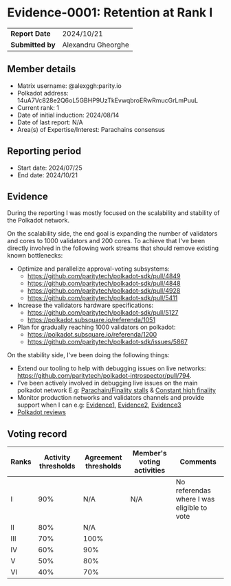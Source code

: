 # Evidence-0001: Retention at Rank I

|                 |                                                                                             |
| --------------- | ------------------------------------------------------------------------------------------- |
| **Report Date** | 2024/10/21                                                                                  |
| **Submitted by**| Alexandru Gheorghe                                                                          |


## Member details

- Matrix username: @alexggh:parity.io
- Polkadot address: 14uA7Vc828e2Q6oL5GBHP9UzTkEvwqbroERwRmucGrLmPuuL
- Current rank: 1
- Date of initial induction: 2024/08/14
- Date of last report: N/A
- Area(s) of Expertise/Interest: Parachains consensus


## Reporting period

- Start date: 2024/07/25
- End date: 2024/10/21


## Evidence
During the reporting I was mostly focused on the scalability and stability of the Polkadot network.

On the scalability side, the end goal is expanding the number of validators and cores to 1000 validators and 200 cores. To achieve that I've been directly involved in the following work streams that should remove existing known bottlenecks:

- Optimize and parallelize approval-voting subsystems:
  - https://github.com/paritytech/polkadot-sdk/pull/4849
  - https://github.com/paritytech/polkadot-sdk/pull/4848
  - https://github.com/paritytech/polkadot-sdk/pull/4928
  - https://github.com/paritytech/polkadot-sdk/pull/5411
- Increase the validators hardware specifications:
  - https://github.com/paritytech/polkadot-sdk/pull/5127
  - https://polkadot.subsquare.io/referenda/1051
- Plan for gradually reaching 1000 validators on polkadot:
   - https://polkadot.subsquare.io/referenda/1200
   - https://github.com/paritytech/polkadot-sdk/issues/5867


On the stability side, I've been doing the following things:
- Extend our tooling to help with debugging issues on live networks: https://github.com/paritytech/polkadot-introspector/pull/794.
- I've been actively involved in debugging live issues on the main polkadot network E.g: [Parachain/Finality stalls](https://forum.polkadot.network/t/2024-09-17-polkadot-finality-lag-slow-parachain-production-immediately-after-runtime-upgrade-post-mortem/10057) & [Constant high finality](https://github.com/paritytech/project-mythical/issues/213#issuecomment-2297028051)
- Monitor production networks and validators channels and provide support when I can e.g: [Evidence1](https://matrix.to/#/!LhjZccBOqFNYKLdmbb:polkadot.builders/$172483314110VdvXX:parity.io?via=parity.io&via=matrix.org&via=corepaper.org), [Evidence2](https://matrix.to/#/!LhjZccBOqFNYKLdmbb:polkadot.builders/$17291518211dYsEi:parity.io?via=parity.io&via=matrix.org&via=corepaper.org), [Evidence3](https://matrix.to/#/!NZrbtteFeqYKCUGQtr:matrix.parity.io/$17265749343cYdwX:parity.io?via=parity.io&via=corepaper.org&via=matrix.org)
- [Polkadot reviews](https://github.com/paritytech/polkadot-sdk/pulls?q=is%3Apr+reviewed-by%3Aalexggh+sort%3Aupdated-desc)



## Voting record

|  Ranks | Activity thresholds | Agreement thresholds | Member's voting activities | Comments |
|---|---|---|---|---|
|I  |90%   |N/A   |N/A | No referendas where I was eligible to vote  |
|II |80%   |N/A   |   |  |
|III|70%   |100%  |   |  |
|IV |60%   |90%   |   |  |
|V  |50%   |80%   |   |  |
|VI |40%   |70%   |   |  |

